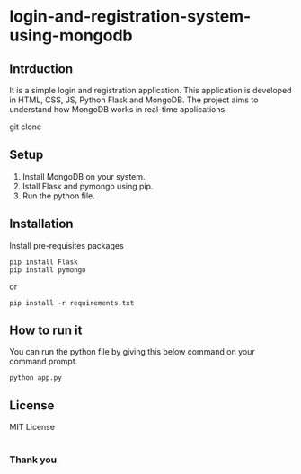# login-and-registration-system-using-mongodb

## Intrduction

It is a simple login and registration application. This application is developed in HTML, CSS, JS, Python Flask and MongoDB. The project aims to understand how MongoDB works in real-time applications.

git clone

## Setup

1. Install MongoDB on your system.
2. Istall Flask and pymongo using pip.
3. Run the python file.

## Installation

Install pre-requisites packages

```
pip install Flask
pip install pymongo
```
or
```
pip install -r requirements.txt
```


## How to run it

You can run the python file by giving this below command on your command prompt.

```
python app.py
```


## License
MIT License
<br>
<br>

### Thank you
